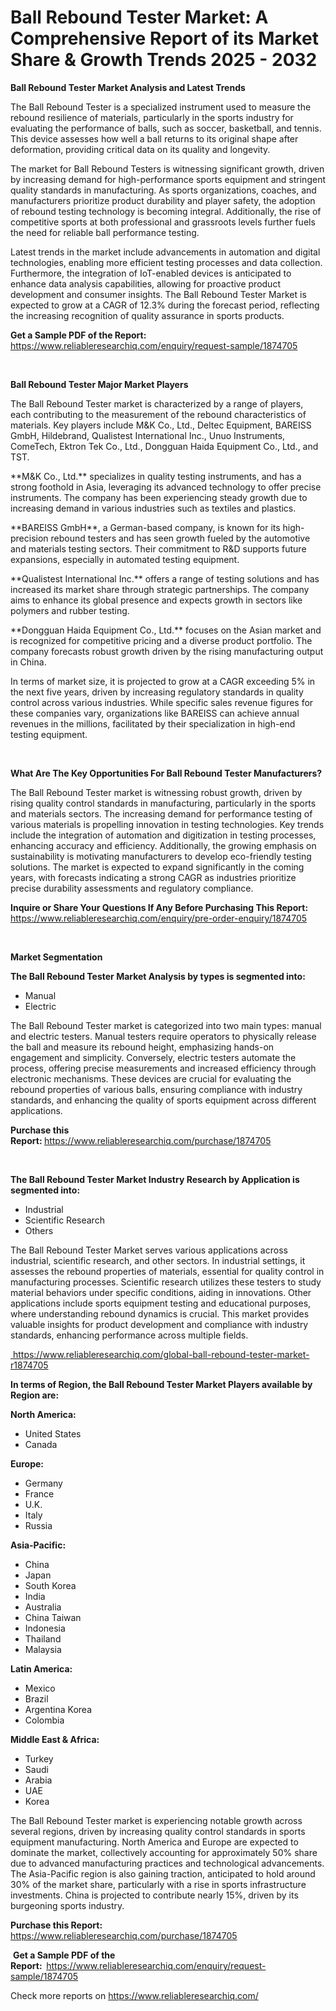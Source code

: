 <p><h1>Ball Rebound Tester Market: A Comprehensive Report of its Market Share & Growth Trends 2025 - 2032</h1></p><p><strong>Ball Rebound Tester Market Analysis and Latest Trends</strong></p>
<p><p>The Ball Rebound Tester is a specialized instrument used to measure the rebound resilience of materials, particularly in the sports industry for evaluating the performance of balls, such as soccer, basketball, and tennis. This device assesses how well a ball returns to its original shape after deformation, providing critical data on its quality and longevity. </p><p>The market for Ball Rebound Testers is witnessing significant growth, driven by increasing demand for high-performance sports equipment and stringent quality standards in manufacturing. As sports organizations, coaches, and manufacturers prioritize product durability and player safety, the adoption of rebound testing technology is becoming integral. Additionally, the rise of competitive sports at both professional and grassroots levels further fuels the need for reliable ball performance testing.</p><p>Latest trends in the market include advancements in automation and digital technologies, enabling more efficient testing processes and data collection. Furthermore, the integration of IoT-enabled devices is anticipated to enhance data analysis capabilities, allowing for proactive product development and consumer insights. The Ball Rebound Tester Market is expected to grow at a CAGR of 12.3% during the forecast period, reflecting the increasing recognition of quality assurance in sports products.</p></p>
<p><strong>Get a Sample PDF of the Report:&nbsp;</strong> <a href="https://www.reliableresearchiq.com/enquiry/request-sample/1874705?utm_campaign=2470&utm_medium=2&utm_source=Github&utm_content=ia&utm_term=22022025&utm_id=ball-rebound-tester">https://www.reliableresearchiq.com/enquiry/request-sample/1874705</a></p>
<p>&nbsp;</p>
<p><strong>Ball Rebound Tester Major Market Players</strong></p>
<p><p>The Ball Rebound Tester market is characterized by a range of players, each contributing to the measurement of the rebound characteristics of materials. Key players include M&K Co., Ltd., Deltec Equipment, BAREISS GmbH, Hildebrand, Qualistest International Inc., Unuo Instruments, ComeTech, Ektron Tek Co., Ltd., Dongguan Haida Equipment Co., Ltd., and TST.</p><p>**M&K Co., Ltd.** specializes in quality testing instruments, and has a strong foothold in Asia, leveraging its advanced technology to offer precise instruments. The company has been experiencing steady growth due to increasing demand in various industries such as textiles and plastics.</p><p>**BAREISS GmbH**, a German-based company, is known for its high-precision rebound testers and has seen growth fueled by the automotive and materials testing sectors. Their commitment to R&D supports future expansions, especially in automated testing equipment.</p><p>**Qualistest International Inc.** offers a range of testing solutions and has increased its market share through strategic partnerships. The company aims to enhance its global presence and expects growth in sectors like polymers and rubber testing.</p><p>**Dongguan Haida Equipment Co., Ltd.** focuses on the Asian market and is recognized for competitive pricing and a diverse product portfolio. The company forecasts robust growth driven by the rising manufacturing output in China.</p><p>In terms of market size, it is projected to grow at a CAGR exceeding 5% in the next five years, driven by increasing regulatory standards in quality control across various industries. While specific sales revenue figures for these companies vary, organizations like BAREISS can achieve annual revenues in the millions, facilitated by their specialization in high-end testing equipment.</p></p>
<p>&nbsp;</p>
<p><strong>What Are The Key Opportunities For Ball Rebound Tester Manufacturers?</strong></p>
<p><p>The Ball Rebound Tester market is witnessing robust growth, driven by rising quality control standards in manufacturing, particularly in the sports and materials sectors. The increasing demand for performance testing of various materials is propelling innovation in testing technologies. Key trends include the integration of automation and digitization in testing processes, enhancing accuracy and efficiency. Additionally, the growing emphasis on sustainability is motivating manufacturers to develop eco-friendly testing solutions. The market is expected to expand significantly in the coming years, with forecasts indicating a strong CAGR as industries prioritize precise durability assessments and regulatory compliance.</p></p>
<p><strong>Inquire or Share Your Questions If Any Before Purchasing This Report:</strong> <a href="https://www.reliableresearchiq.com/enquiry/pre-order-enquiry/1874705?utm_campaign=2470&utm_medium=2&utm_source=Github&utm_content=ia&utm_term=22022025&utm_id=ball-rebound-tester">https://www.reliableresearchiq.com/enquiry/pre-order-enquiry/1874705</a></p>
<p>&nbsp;</p>
<p><strong>Market Segmentation</strong></p>
<p><strong>The Ball Rebound Tester Market Analysis by types is segmented into:</strong></p>
<p><ul><li>Manual</li><li>Electric</li></ul></p>
<p><p>The Ball Rebound Tester market is categorized into two main types: manual and electric testers. Manual testers require operators to physically release the ball and measure its rebound height, emphasizing hands-on engagement and simplicity. Conversely, electric testers automate the process, offering precise measurements and increased efficiency through electronic mechanisms. These devices are crucial for evaluating the rebound properties of various balls, ensuring compliance with industry standards, and enhancing the quality of sports equipment across different applications.</p></p>
<p><strong>Purchase this Report:&nbsp;</strong><a href="https://www.reliableresearchiq.com/purchase/1874705?utm_campaign=2470&utm_medium=2&utm_source=Github&utm_content=ia&utm_term=22022025&utm_id=ball-rebound-tester">https://www.reliableresearchiq.com/purchase/1874705</a></p>
<p>&nbsp;</p>
<p><strong>The Ball Rebound Tester Market Industry Research by Application is segmented into:</strong></p>
<p><ul><li>Industrial</li><li>Scientific Research</li><li>Others</li></ul></p>
<p><p>The Ball Rebound Tester Market serves various applications across industrial, scientific research, and other sectors. In industrial settings, it assesses the rebound properties of materials, essential for quality control in manufacturing processes. Scientific research utilizes these testers to study material behaviors under specific conditions, aiding in innovations. Other applications include sports equipment testing and educational purposes, where understanding rebound dynamics is crucial. This market provides valuable insights for product development and compliance with industry standards, enhancing performance across multiple fields.</p></p>
<p><a href="https://www.reliableresearchiq.com/global-ball-rebound-tester-market-r1874705?utm_campaign=2470&utm_medium=2&utm_source=Github&utm_content=ia&utm_term=22022025&utm_id=ball-rebound-tester">&nbsp;https://www.reliableresearchiq.com/global-ball-rebound-tester-market-r1874705</a></p>
<p><strong>In terms of Region, the Ball Rebound Tester Market Players available by Region are:</strong></p>
<p>
    <p> <strong> North America: </strong>
        <ul>
            <li>United States</li>
            <li>Canada</li>
        </ul>
        </p> 
    <p> <strong> Europe: </strong>
        <ul>
            <li>Germany</li>
            <li>France</li>
            <li>U.K.</li>
            <li>Italy</li>
            <li>Russia</li>
        </ul>
        </p> 
    <p> <strong> Asia-Pacific: </strong>
        <ul>
            <li>China</li>
            <li>Japan</li>
            <li>South Korea</li>
            <li>India</li>
            <li>Australia</li>
            <li>China Taiwan</li>
            <li>Indonesia</li>
            <li>Thailand</li>
            <li>Malaysia</li>
        </ul>
        </p> 
    <p> <strong> Latin America: </strong>
        <ul>
            <li>Mexico</li>
            <li>Brazil</li>
            <li>Argentina Korea</li>
            <li>Colombia</li>
        </ul>
        </p> 
    <p> <strong> Middle East & Africa: </strong>
        <ul>
            <li>Turkey</li>
            <li>Saudi</li>
            <li>Arabia</li>
            <li>UAE</li>
            <li>Korea</li>
        </ul>
    </p>
    </p>
<p><p>The Ball Rebound Tester market is experiencing notable growth across several regions, driven by increasing quality control standards in sports equipment manufacturing. North America and Europe are expected to dominate the market, collectively accounting for approximately 50% share due to advanced manufacturing practices and technological advancements. The Asia-Pacific region is also gaining traction, anticipated to hold around 30% of the market share, particularly with a rise in sports infrastructure investments. China is projected to contribute nearly 15%, driven by its burgeoning sports industry.</p></p>
<p><strong>Purchase this Report: </strong><a href="https://www.reliableresearchiq.com/purchase/1874705?utm_campaign=2470&utm_medium=2&utm_source=Github&utm_content=ia&utm_term=22022025&utm_id=ball-rebound-tester">https://www.reliableresearchiq.com/purchase/1874705</a></p>
<p>&nbsp;<strong>Get a Sample PDF of the Report:&nbsp;&nbsp;</strong><a href="https://www.reliableresearchiq.com/enquiry/request-sample/1874705?utm_campaign=2470&utm_medium=2&utm_source=Github&utm_content=ia&utm_term=22022025&utm_id=ball-rebound-tester">https://www.reliableresearchiq.com/enquiry/request-sample/1874705</a></p>
<p><strong></strong></p>
<p>Check more reports on <a href="https://www.reliableresearchiq.com/?utm_campaign=2470&utm_medium=2&utm_source=Github&utm_content=ia&utm_term=22022025&utm_id=ball-rebound-tester">https://www.reliableresearchiq.com/</a></p>
